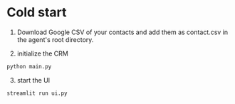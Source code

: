 # Cold start

1. Download Google CSV of your contacts and add them as contact.csv in the agent's root directory.

2. initialize the CRM

```bash
python main.py
```

3. start the UI

```bash
streamlit run ui.py
```

